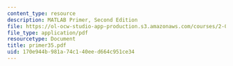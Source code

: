 ```yaml
---
content_type: resource
description: MATLAB Primer, Second Edition
file: https://ol-ocw-studio-app-production.s3.amazonaws.com/courses/2-004-modeling-dynamics-and-control-ii-spring-2003/170e944b981a74c140eed664c951ce34_primer35.pdf
file_type: application/pdf
resourcetype: Document
title: primer35.pdf
uid: 170e944b-981a-74c1-40ee-d664c951ce34
---
```

